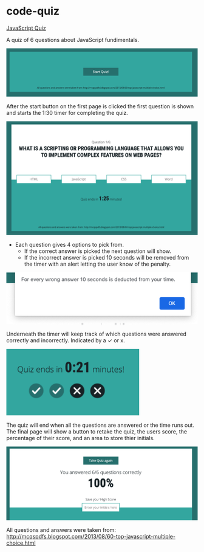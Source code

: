 # code-quiz
[JavaScript Quiz](https://mdgragg.github.io/code-quiz/) 

A quiz of 6 questions about JavaScript fundimentals.

<img src="https://raw.githubusercontent.com/mdgragg/code-quiz/master/assets/images/screenshots/Screenshot-1.png" width="600" />

After the start button on the first page is clicked the first question is shown and starts the 1:30 timer for completing the quiz.

<img src="https://raw.githubusercontent.com/mdgragg/code-quiz/master/assets/images/screenshots/Screenshot-2.png" width="600" />

- Each question gives 4 options to pick from.
    - If the correct answer is picked the next question will show.
    - If the incorrect answer is picked 10 seconds will be removed from the timer with an alert letting the user know of the penalty.  


<img src="https://raw.githubusercontent.com/mdgragg/code-quiz/master/assets/images/screenshots/Screenshot-3.png" width="600" />
  
Underneath the timer will keep track of which questions were answered correctly and incorrectly. Indicated by a ✓ or x.
  
  <img src="https://raw.githubusercontent.com/mdgragg/code-quiz/master/assets/images/screenshots/Screenshot-4.png" width="350" />

The quiz will end when all the questions are answered or the time runs out. The final page will show a button to retake the quiz, the users score, the percentage of their score, and an area to store thier initials.

<img src="https://raw.githubusercontent.com/mdgragg/code-quiz/master/assets/images/screenshots/Screenshot-5.png" width="600" />


All questions and answers were taken from: http://mcqspdfs.blogspot.com/2013/08/60-top-javascript-multiple-choice.html


